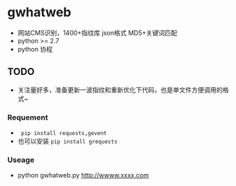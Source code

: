# gwhatweb
- 网站CMS识别，1400+指纹库 json格式 MD5+关键词匹配  
- python >= 2.7  
- python 协程

## TODO
- 关注量好多，准备更新一波指纹和重新优化下代码，也是单文件方便调用的格式~

### Requement
- ` pip install requests,gevent`
- 也可以安装 `pip install grequests `

### Useage
- python gwhatweb.py http://wwww.xxxx.com
